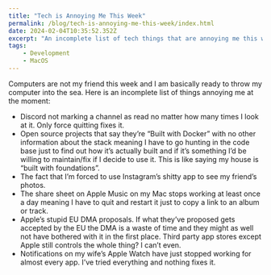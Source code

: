 ```yaml
---
title: "Tech is Annoying Me This Week"
permalink: /blog/tech-is-annoying-me-this-week/index.html
date: 2024-02-04T10:35:52.352Z
excerpt: "An incomplete list of tech things that are annoying me this week"
tags:
    - Development
    - MacOS
---
```


Computers are not my friend this week and I am basically ready to throw my computer into the sea. Here is an incomplete list of things annoying me at the moment:

- Discord not marking a channel as read no matter how many times I look at it. Only force quitting fixes it. 
- Open source projects that say they’re “Built with Docker” with no other information about the stack meaning I have to go hunting in the code base just to find out how it’s actually built and if it’s something I’d be willing to maintain/fix if I decide to use it. This is like saying my house is “built with foundations”. 
- The fact that I’m forced to use Instagram’s shitty app to see my friend’s photos. 
- The share sheet on Apple Music on my Mac stops working at least once a day meaning I have to quit and restart it just to copy a link to an album or track. 
- Apple’s stupid EU DMA proposals. If what they’ve proposed gets accepted by the EU the DMA is a waste of time and they might as well not have bothered with it in the first place. Third party app stores except Apple still controls the whole thing? I can’t even. 
- Notifications on my wife’s Apple Watch have just stopped working for almost every app. I’ve tried everything and nothing fixes it. 